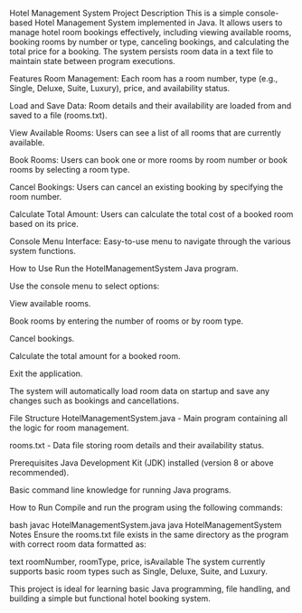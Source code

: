 Hotel Management System
Project Description
This is a simple console-based Hotel Management System implemented in Java. It allows users to manage hotel room bookings effectively, including viewing available rooms, booking rooms by number or type, canceling bookings, and calculating the total price for a booking. The system persists room data in a text file to maintain state between program executions.

Features
Room Management: Each room has a room number, type (e.g., Single, Deluxe, Suite, Luxury), price, and availability status.

Load and Save Data: Room details and their availability are loaded from and saved to a file (rooms.txt).

View Available Rooms: Users can see a list of all rooms that are currently available.

Book Rooms: Users can book one or more rooms by room number or book rooms by selecting a room type.

Cancel Bookings: Users can cancel an existing booking by specifying the room number.

Calculate Total Amount: Users can calculate the total cost of a booked room based on its price.

Console Menu Interface: Easy-to-use menu to navigate through the various system functions.

How to Use
Run the HotelManagementSystem Java program.

Use the console menu to select options:

View available rooms.

Book rooms by entering the number of rooms or by room type.

Cancel bookings.

Calculate the total amount for a booked room.

Exit the application.

The system will automatically load room data on startup and save any changes such as bookings and cancellations.

File Structure
HotelManagementSystem.java - Main program containing all the logic for room management.

rooms.txt - Data file storing room details and their availability status.

Prerequisites
Java Development Kit (JDK) installed (version 8 or above recommended).

Basic command line knowledge for running Java programs.

How to Run
Compile and run the program using the following commands:

bash
javac HotelManagementSystem.java
java HotelManagementSystem
Notes
Ensure the rooms.txt file exists in the same directory as the program with correct room data formatted as:

text
roomNumber, roomType, price, isAvailable
The system currently supports basic room types such as Single, Deluxe, Suite, and Luxury.

This project is ideal for learning basic Java programming, file handling, and building a simple but functional hotel booking system.
